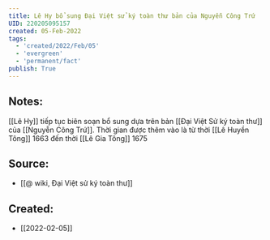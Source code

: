 ```yaml
---
title: Lê Hy bổ sung Đại Việt sử ký toàn thư bản của Nguyễn Công Trứ
UID: 220205095157
created: 05-Feb-2022
tags:
  - 'created/2022/Feb/05'
  - 'evergreen'
  - 'permanent/fact'
publish: True
---
```

## Notes:
[[Lê Hy]] tiếp tục biên soạn bổ sung dựa trên bản [[Đại Việt Sử ký toàn thư]] của [[Nguyễn Công Trứ]]. Thời gian được thêm vào là từ thời [[Lê Huyền Tông]] 1663 đến thời [[Lê Gia Tông]] 1675

## Source:
- [[@ wiki, Đại Việt sử ký toàn thư]]



## Created:
- [[2022-02-05]]
